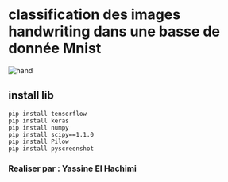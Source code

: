 # classification des images handwriting dans une basse de donnée Mnist

![hand](https://user-images.githubusercontent.com/60265756/83329851-03bc1380-a28c-11ea-9f06-6b593d1a791b.png)

## install lib
    pip install tensorflow
    pip install keras
    pip install numpy
    pip install scipy==1.1.0
    pip install Pilow
    pip install pyscreenshot
    
### Realiser par : Yassine El Hachimi 
